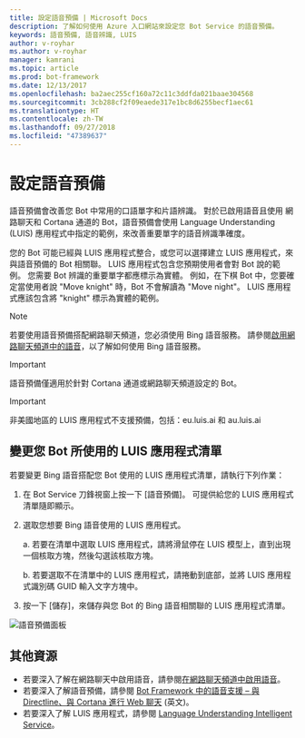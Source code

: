 ```yaml
---
title: 設定語音預備 | Microsoft Docs
description: 了解如何使用 Azure 入口網站來設定您 Bot Service 的語音預備。
keywords: 語音預備, 語音辨識, LUIS
author: v-royhar
ms.author: v-royhar
manager: kamrani
ms.topic: article
ms.prod: bot-framework
ms.date: 12/13/2017
ms.openlocfilehash: ba2aec255cf160a72c11c3ddfda021baae304568
ms.sourcegitcommit: 3cb288cf2f09eaede317e1bc8d6255becf1aec61
ms.translationtype: HT
ms.contentlocale: zh-TW
ms.lasthandoff: 09/27/2018
ms.locfileid: "47389637"
---
```

# <a name="configure-speech-priming"></a>設定語音預備

語音預備會改善您 Bot 中常用的口語單字和片語辨識。 對於已啟用語音且使用 網路聊天和 Cortana 通道的 Bot，語音預備會使用 Language Understanding (LUIS) 應用程式中指定的範例，來改善重要單字的語音辨識準確度。

您的 Bot 可能已經與 LUIS 應用程式整合，或您可以選擇建立 LUIS 應用程式，來與語音預備的 Bot 相關聯。 LUIS 應用程式包含您預期使用者會對 Bot 說的範例。 您需要 Bot 辨識的重要單字都應標示為實體。 例如，在下棋 Bot 中，您要確定當使用者說 "Move knight" 時，Bot 不會解讀為 "Move night"。 LUIS 應用程式應該包含將 "knight" 標示為實體的範例。

> [!NOTE]
> 若要使用語音預備搭配網路聊天頻道，您必須使用 Bing 語音服務。 請參閱[啟用網路聊天頻道中的語音](~/bot-service-channel-connect-webchat-speech.md)，以了解如何使用 Bing 語音服務。

> [!IMPORTANT]
> 語音預備僅適用於針對 Cortana 通道或網路聊天頻道設定的 Bot。

> [!IMPORTANT]
> 非美國地區的 LUIS 應用程式不支援預備，包括：eu.luis.ai 和 au.luis.ai

## <a name="change-the-list-of-luis-apps-your-bot-uses"></a>變更您 Bot 所使用的 LUIS 應用程式清單

若要變更 Bing 語音搭配您 Bot 使用的 LUIS 應用程式清單，請執行下列作業：

1. 在 Bot Service 刀鋒視窗上按一下 [語音預備]。 可提供給您的 LUIS 應用程式清單隨即顯示。
2. 選取您想要 Bing 語音使用的 LUIS 應用程式。
 
    a. 若要在清單中選取 LUIS 應用程式，請將滑鼠停在 LUIS 模型上，直到出現一個核取方塊，然後勾選該核取方塊。
     
    b. 若要選取不在清單中的 LUIS 應用程式，請捲動到底部，並將 LUIS 應用程式識別碼 GUID 輸入文字方塊中。
     
3. 按一下 [儲存]，來儲存與您 Bot 的 Bing 語音相關聯的 LUIS 應用程式清單。

![語音預備面板](~/media/bot-service-manage-speech-priming/speech-priming.png)

## <a name="additional-resources"></a>其他資源

- 若要深入了解在網路聊天中啟用語音，請參閱[在網路聊天頻道中啟用語音](~/bot-service-channel-connect-webchat-speech.md)。
- 若要深入了解語音預備，請參閱 [Bot Framework 中的語音支援 – 與 Directline、與 Cortana 進行 Web 聊天](https://blog.botframework.com/2017/06/26/Speech-To-Text/) (英文)。
- 若要深入了解 LUIS 應用程式，請參閱 [Language Understanding Intelligent Service](https://www.luis.ai)。
